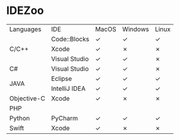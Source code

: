 # IDEZoo

<table>
    <tr> 
        <td>Languages</td> <td>IDE</td> <td>MacOS</td> <td>Windows</td> <td>Linux</td> 
    </tr> 
    <tr> 
        <td rowspan="3">C/C++</td> <td >Code::Blocks</td> <td>✓</td> <td>✓</td> <td>✓</td> 
    </tr> 
    <tr> 
        <td >Xcode</td> <td>✓</td> <td>✗</td> <td>✗</td> 
    </tr> 
    <tr> 
        <td >Visual Studio</td> <td>✓</td> <td>✓</td> <td>✗</td> 
    </tr>
    <tr> 
        <td >C#</td><td >Visual Studio</td> <td>✓</td> <td>✓</td> <td>✗</td> 
    </tr>
    <tr> 
        <td rowspan="2">JAVA</td><td >Eclipse</td> <td>✓</td> <td>✓</td> <td>✓</td> 
    </tr> 
    <tr> 
        <td >IntelliJ IDEA</td> <td>✓</td> <td>✓</td> <td>✓</td> 
    </tr> 
    <tr> 
        <td >Objective-C</td><td >Xcode</td> <td>✓</td> <td>✗</td> <td>✗</td> 
    </tr>
    <tr> 
        <td >PHP</td><td ></td> <td></td> <td></td> <td></td> 
    </tr>
    <tr> 
        <td >Python</td><td >PyCharm</td> <td>✓</td> <td>✓</td> <td>✓</td> 
    </tr> 
    <tr> 
        <td >Swift</td><td >Xcode</td> <td>✓</td> <td>✗</td> <td>✗</td> 
    </tr> 
    

</table>

